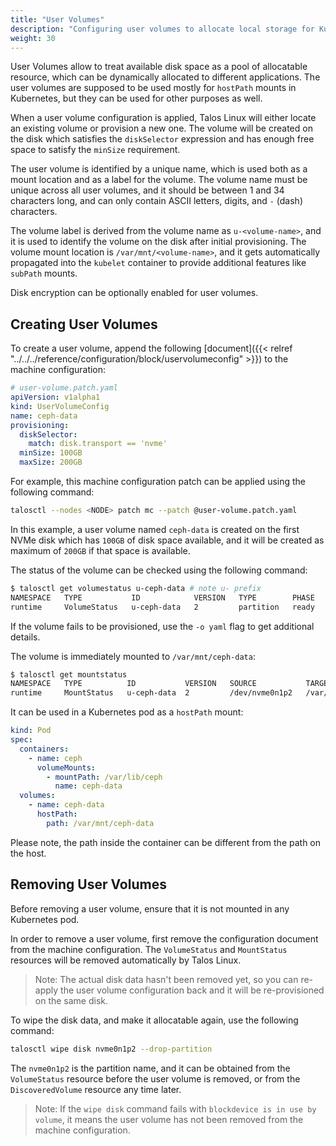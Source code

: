 ```yaml
---
title: "User Volumes"
description: "Configuring user volumes to allocate local storage for Kubernetes workloads."
weight: 30
---
```


User Volumes allow to treat available disk space as a pool of allocatable resource, which can be dynamically allocated to different applications.
The user volumes are supposed to be used mostly for `hostPath` mounts in Kubernetes, but they can be used for other purposes as well.

When a user volume configuration is applied, Talos Linux will either locate an existing volume or provision a new one.
The volume will be created on the disk which satisfies the `diskSelector` expression and has enough free space to satisfy the `minSize` requirement.

The user volume is identified by a unique name, which is used both as a mount location and as a label for the volume.
The volume name must be unique across all user volumes, and it should be between 1 and 34 characters long, and can only contain ASCII letters, digits, and `-` (dash) characters.

The volume label is derived from the volume name as `u-<volume-name>`, and it is used to identify the volume on the disk after initial provisioning.
The volume mount location is `/var/mnt/<volume-name>`, and it gets automatically propagated into the `kubelet` container to provide additional features like `subPath` mounts.

Disk encryption can be optionally enabled for user volumes.

## Creating User Volumes

To create a user volume, append the following [document]({{< relref "../../../reference/configuration/block/uservolumeconfig" >}}) to the machine configuration:

```yaml
# user-volume.patch.yaml
apiVersion: v1alpha1
kind: UserVolumeConfig
name: ceph-data
provisioning:
  diskSelector:
    match: disk.transport == 'nvme'
  minSize: 100GB
  maxSize: 200GB
```

For example, this machine configuration patch can be applied using the following command:

```bash
talosctl --nodes <NODE> patch mc --patch @user-volume.patch.yaml
```

In this example, a user volume named `ceph-data` is created on the first NVMe disk which has `100GB` of disk space available, and it will be created as maximum
of `200GB` if that space is available.

The status of the volume can be checked using the following command:

```bash
$ talosctl get volumestatus u-ceph-data # note u- prefix
NAMESPACE   TYPE           ID            VERSION   TYPE        PHASE   LOCATION         SIZE
runtime     VolumeStatus   u-ceph-data   2         partition   ready   /dev/nvme0n1p2   200 GB
```

If the volume fails to be provisioned, use the `-o yaml` flag to get additional details.

The volume is immediately mounted to `/var/mnt/ceph-data`:

```bash
$ talosctl get mountstatus
NAMESPACE   TYPE          ID           VERSION   SOURCE           TARGET               FILESYSTEM   VOLUME
runtime     MountStatus   u-ceph-data  2         /dev/nvme0n1p2   /var/mnt/ceph-data   xfs          u-ceph-data
```

It can be used in a Kubernetes pod as a `hostPath` mount:

```yaml
kind: Pod
spec:
  containers:
    - name: ceph
      volumeMounts:
        - mountPath: /var/lib/ceph
          name: ceph-data
  volumes:
    - name: ceph-data
      hostPath:
        path: /var/mnt/ceph-data
```

Please note, the path inside the container can be different from the path on the host.

## Removing User Volumes

Before removing a user volume, ensure that it is not mounted in any Kubernetes pod.

In order to remove a user volume, first remove the configuration document from the machine configuration.
The `VolumeStatus` and `MountStatus` resources will be removed automatically by Talos Linux.

> Note: The actual disk data hasn't been removed yet, so you can re-apply the user volume configuration back
> and it will be re-provisioned on the same disk.

To wipe the disk data, and make it allocatable again, use the following command:

```bash
talosctl wipe disk nvme0n1p2 --drop-partition
```

The `nvme0n1p2` is the partition name, and it can be obtained from the `VolumeStatus` resource before the user volume is removed,
or from the `DiscoveredVolume` resource any time later.

> Note: If the `wipe disk` command fails with `blockdevice is in use by volume`, it means the user volume has not been removed from the machine configuration.
